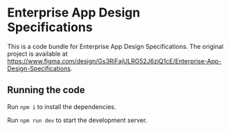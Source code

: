 
  # Enterprise App Design Specifications

  This is a code bundle for Enterprise App Design Specifications. The original project is available at https://www.figma.com/design/Gs3RiFajULRG52J6zjQ1cE/Enterprise-App-Design-Specifications.

  ## Running the code

  Run `npm i` to install the dependencies.

  Run `npm run dev` to start the development server.
  